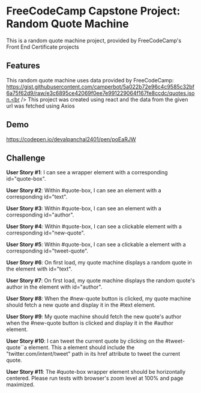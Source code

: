 # FreeCodeCamp Capstone Project: Random Quote Machine
This is a random quote machine project, provided by FreeCodeCamp's Front End Certificate projects

## Features
This random quote machine uses data provided by FreeCodeCamp:<br /> https://gist.githubusercontent.com/camperbot/5a022b72e96c4c9585c32bf6a75f62d9/raw/e3c6895ce42069f0ee7e991229064f167fe8ccdc/quotes.json.<br />
This project was created using react and the data from the given url was fetched using Axios

## Demo
https://codepen.io/devalpanchal2401/pen/poEaRJW

## Challenge
**User Story #1**: I can see a wrapper element with a corresponding id="quote-box".

**User Story #2**: Within #quote-box, I can see an element with a corresponding id="text".

**User Story #3**: Within #quote-box, I can see an element with a corresponding id="author".

**User Story #4**: Within #quote-box, I can see a clickable element with a corresponding id="new-quote".

**User Story #5**: Within #quote-box, I can see a clickable a element with a corresponding id="tweet-quote".

**User Story #6**: On first load, my quote machine displays a random quote in the element with id="text".

**User Story #7**: On first load, my quote machine displays the random quote's author in the element with id="author".

**User Story #8**: When the #new-quote button is clicked, my quote machine should fetch a new quote and display it in the #text element.

**User Story #9**: My quote machine should fetch the new quote's author when the #new-quote button is clicked and display it in the #author element.

**User Story #10**: I can tweet the current quote by clicking on the #tweet-quote``a element. This a element should include the "twitter.com/intent/tweet" path in its href attribute to tweet the current quote.

**User Story #11**: The #quote-box wrapper element should be horizontally centered. Please run tests with browser's zoom level at 100% and page maximized.
